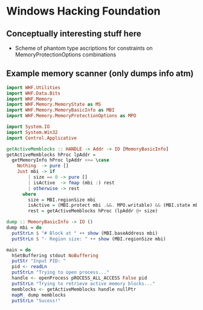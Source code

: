 # Windows Hacking Foundation

## Conceptually interesting stuff here

* Scheme of phantom type ascriptions for constraints on MemoryProtectionOptions combinations

## Example memory scanner (only dumps info atm)

```haskell
import WHF.Utilities
import WHF.Data.Bits
import WHF.Memory
import WHF.Memory.MemoryState as MS
import WHF.Memory.MemoryBasicInfo as MBI
import WHF.Memory.MemoryProtectionOptions as MPO

import System.IO
import System.Win32
import Control.Applicative

getActiveMemblocks :: HANDLE -> Addr -> IO [MemoryBasicInfo]
getActiveMemblocks hProc lpAddr =
  getMemoryInfo hProc lpAddr >>= \case
    Nothing  -> pure []
    Just mbi -> if
        | size == 0 -> pure []
        | isActive  -> fmap (mbi :) rest
        | otherwise -> rest
      where
        size = MBI.regionSize mbi
        isActive = (MBI.protect mbi .&&. MPO.writable) && (MBI.state mbi == MemCommit)
        rest = getActiveMemblocks hProc (lpAddr @+ size)

dump :: MemoryBasicInfo -> IO ()
dump mbi = do
  putStrLn $ "# Block at " ++ show (MBI.baseAddress mbi)
  putStrLn $ "- Region size: " ++ show (MBI.regionSize mbi)

main = do
  hSetBuffering stdout NoBuffering
  putStr "Input PID: "
  pid <- readLn
  putStrLn "Trying to open process..."
  handle <- openProcess pROCESS_ALL_ACCESS False pid
  putStrLn "Trying to retrieve active memory blocks..."
  memblocks <- getActiveMemblocks handle nullPtr
  mapM_ dump memblocks
  putStrLn "Sucess!"
```

